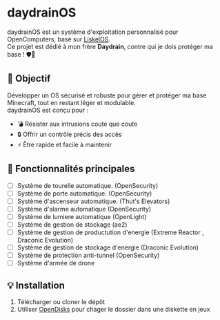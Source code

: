 # daydrainOS

daydrainOS est un système d'exploitation personnalisé pour OpenComputers, basé sur [LiskelOS](https://github.com/cyntachs/LiskelOS).  
Ce projet est dédié à mon frère **Daydrain**, contre qui je dois protéger ma base ! 🛡️🏰

## 🎯 Objectif

Développer un OS sécurisé et robuste pour gérer et protéger ma base Minecraft, tout en restant léger et modulable.  
daydrainOS est conçu pour :

- 💣 Résister aux intrusions coute que coute
- 🔒 Offrir un contrôle précis des accès
- ⚡ Être rapide et facile à maintenir

## 🚀 Fonctionnalités principales

- [ ] Système de tourelle automatique. (OpenSecurity)
- [ ] Système de porte automatique. (OpenSecurity)
- [ ] Système d'ascenseur automatique. (Thut's Elevators)
- [ ] Système d'alarme automatique (OpenSecurity)
- [ ] Système de lumiere automatique (OpenLight)
- [ ] Système de gestion de stockage (ae2)
- [ ] Système de gestion de productution d'energie (Extreme Reactor , Draconic Evolution)
- [ ] Système de gestion de stockage d'energie (Draconic Evolution)
- [ ] Système de protection anti-tunnel (OpenSecurity)
- [ ] Système d'armée de drone 

## 💡 Installation

1. Télécharger ou cloner le dépôt 
2. Utiliser [OpenDisks](https://legacy.curseforge.com/minecraft/mc-mods/opendisks) pour chager le dossier dans une diskette en jeux
